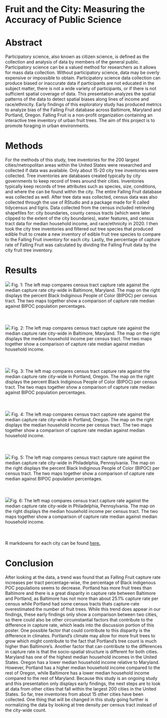 # Fruit and the City: Measuring the Accuracy of Public Science

# Abstract
Participatory science, also known as citizen science, is defined as the collection and analysis of data by members of the general public. Participatory science can be a valued method for researchers as it allows for mass data collection. Without participatory science, data may be overly expensive or impossible to obtain. Participatory science data collection can produce biased or inaccurate data if participants are not educated in the subject matter, there is not a wide variety of participants, or if there is not sufficient spatial coverage of data. This presentation analyzes the spatial patterns of the data to detect spatial biases along lines of income and race/ethnicity. Early findings of this exploratory study has produced metrics to analyze bias of the Falling Fruit database across Baltimore, Maryland and Portland, Oregon. Falling Fruit is a non-profit organization containing an interactive tree inventory of urban fruit trees. The aim of this project is to promote foraging in urban environments. 

# Methods
For the methods of this study, tree inventories for the 200 largest cities/metropolitan areas within the United States were researched and collected if data was available. Only about 15-20 city tree inventories were collected. Tree inventories are databases created typically by city governments to keep record of trees around their cities. Inventories typically keep records of tree attributes such as species, size, conditions, and where the can be found within the city. The entire Falling Fruit database was collected as well. After tree data was collected, census data was also collected through the use of RStudio and a package made for R called tidycensus and tigris. Data collected from the census included retrieving shapefiles for: city boundaries, county census tracts (which were later clipped to the extent of the city boundaries), water features, and census tract data for median household income, and race/ethnicity in 2020. I then took the city tree inventories and filtered out tree species that produced edible fruit to create a new inventory of edible fruit tree species to compare to the Falling Fruit inventory for each city. Lastly, the percentage of capture rate of Falling Fruit was calculated by dividing the Falling Fruit data by the city fruit tree inventory.
# Results
<img src="Baltimore_Median.png?raw=true"/> Fig. 1: The left map compares census tract capture rate against the median capture rate city-wide in Baltimore, Maryland. The map on the right displays the percent Black Indiginous People of Color (BIPOC) per census tract. The two maps together show a comparison of capture rate median against BIPOC population percentages.
<br><br/>
<br><br/>
<img src="Baltimore_mhhi.png?raw=true"/> Fig. 2: The left map compares census tract capture rate against the median capture rate city-wide in Baltimore, Maryland. The map on the right displays the median household income per census tract. The two maps together show a comparison of capture rate median against median household income.
<br><br/>
<br><br/>
<img src="Portland_Median.png?raw=true"/> Fig. 3: The left map compares census tract capture rate against the median capture rate city-wide in Portland, Oregon. The map on the right displays the percent Black Indiginous People of Color (BIPOC) per census tract. The two maps together show a comparison of capture rate median against BIPOC population percentages.
<br><br/>
<br><br/>
<img src="Portland_mhhi.png?raw=true"/> Fig. 4: The left map compares census tract capture rate against the median capture rate city-wide in Portland, Oregon. The map on the right displays the median household income per census tract. The two maps together show a comparison of capture rate median against median household income.
<br><br/>
<br><br/>
<img src="Philly_Median.png?raw=true"/> Fig. 5: The left map compares census tract capture rate against the median capture rate city-wide in Philadelphia, Pennsylvania. The map on the right displays the percent Black Indiginous People of Color (BIPOC) per census tract. The two maps together show a comparison of capture rate median against BIPOC population percentages.
<br><br/>
<br><br/>
<img src="philly_mhhi.png?raw=true"/>Fig. 6: The left map compares census tract capture rate against the median capture rate city-wide in Philadelphia, Pennsylvania. The map on the right displays the median household income per census tract. The two maps together show a comparison of capture rate median against median household income.
<br><br/>
<br><br/>
R markdowns for each city can be found [here.](scripts.md)
# Conclusion
After looking at the data, a trend was found that as Falling Fruit capture rate increases per tract percentage-wise, the percentage of Black indigenous POC  populations seems to decrease. Portland has more fruit trees than Baltimore and  there is a great disparity in capture rate between Baltimore and Portland, as Baltimore has not more than about 25.1% capture rate per census while Portland had some census tracts thats capture-rate overestimated the number of fruit trees. While this trend does appear in our findings, these early findings only show a comparison between two cities, so there could also be other circumstantial factors that contribute to the difference in capture rate, which leads into the discussion portion of this poster. One possible factor that could contribute to this disparity is the difference in climates. Portland’s climate may allow for more fruit trees to grow which might contribute to the fact that Portland’s tree count is much higher than Baltimore’s. Another factor that can contribute to the differences in capture rate is that the socio-spatial structure is different for both cities. Maryland has one of the highest median household incomes in the United States. Oregon has a lower median household income relative to Maryland. However, Portland has a higher median household income compared to the rest of Oregon, while Baltimore has a lower median household income compared to the rest of Maryland.
Because this study is an ongoing study and this presentation only displays early findings, the next steps are to look at data from other cities that fall within the largest 200 cities in the United States. So far, tree inventories from about 15 other cities have been collected. One thing that will be changed in this study going further is normalizing the data by looking at tree density per census tract instead of the city-wide count.
